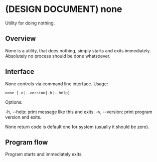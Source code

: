 (DESIGN DOCUMENT)
none
====

Utility for doing nothing.

Overview
--------
None is a utility, that does nothing, simply starts and exits immediately.
Absolutely no process should be done whatsoever.

Interface
---------
None controls via command line interface.
Usage:

	none [-v|--version|-h|--help]

Options:

-h, --help: print message like this and exits.
-v, --version: print program version and exits.

None return code is default one for system (usually it should be zero).

Program flow
------------

Program starts and immediately exits.
